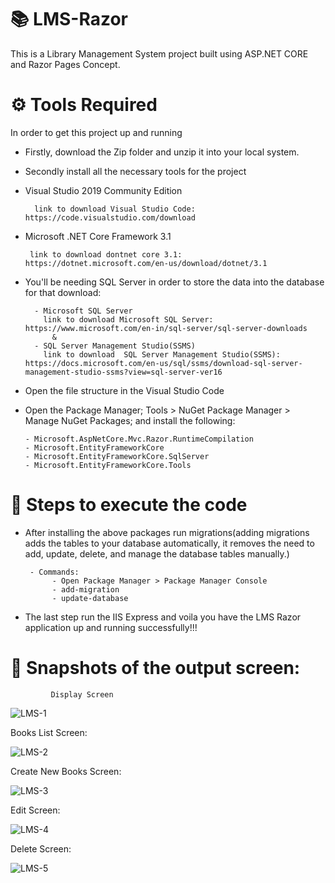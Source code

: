 # 📚 LMS-Razor
This is a Library Management System project built using ASP.NET CORE and Razor Pages Concept. 

# ⚙️ Tools Required
In order to get this project up and running 
- Firstly, download the Zip folder and unzip it into your local system.
- Secondly install all the necessary tools for the project

- Visual Studio 2019 Community Edition 

        link to download Visual Studio Code: https://code.visualstudio.com/download

- Microsoft .NET Core Framework 3.1 

       link to download dontnet core 3.1: https://dotnet.microsoft.com/en-us/download/dotnet/3.1

- You'll be needing SQL Server in order to store the data into the database for that download:
        
        - Microsoft SQL Server 
          link to download Microsoft SQL Server: https://www.microsoft.com/en-in/sql-server/sql-server-downloads
            &
        - SQL Server Management Studio(SSMS)
          link to download  SQL Server Management Studio(SSMS): https://docs.microsoft.com/en-us/sql/ssms/download-sql-server-management-studio-ssms?view=sql-server-ver16

- Open the file structure in the Visual Studio Code
- Open the Package Manager; Tools > NuGet Package Manager >  Manage NuGet Packages; and install the following:

      - Microsoft.AspNetCore.Mvc.Razor.RuntimeCompilation
      - Microsoft.EntityFrameworkCore
      - Microsoft.EntityFrameworkCore.SqlServer
      - Microsoft.EntityFrameworkCore.Tools
      
# 👾 Steps to execute the code
- After installing the above packages run migrations(adding migrations adds the tables to your database automatically, it removes the need to add, update, delete, and manage the database tables manually.)
       
       - Commands: 
            - Open Package Manager > Package Manager Console 
            - add-migration
            - update-database

- The last step run the IIS Express and voila you have the LMS Razor application up and running successfully!!!

# 📸 Snapshots of the output screen:


             Display Screen

![LMS-1](https://user-images.githubusercontent.com/65856784/176651440-784e44cd-3fc1-438a-8c74-c5483d1d4ce6.png)

Books List Screen:
               
![LMS-2](https://user-images.githubusercontent.com/65856784/176651512-55bbd028-4ba9-408f-b386-f3d04a459e5f.png)
    
Create New Books Screen:
                
![LMS-3](https://user-images.githubusercontent.com/65856784/176651493-1379c674-515c-4474-8f29-7cfc7e6e8557.png)
    
Edit Screen:
                
![LMS-4](https://user-images.githubusercontent.com/65856784/176651502-2f0e0757-9250-4f3e-83ec-d90ec2df027d.png)
     
Delete Screen:
                
![LMS-5](https://user-images.githubusercontent.com/65856784/176651509-97f39689-de20-4872-ad59-ba429e2f1364.png)




